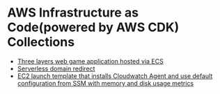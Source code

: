 # AWS Infrastructure as Code(powered by AWS CDK) Collections

- [Three layers web game application hosted via ECS](https://github.com/zxkane/gameday-cdk)
- [Serverless domain redirect](https://github.com/zxkane/serverless-domain-redirect)
- [EC2 launch template that installs Cloudwatch Agent and use default configuration from SSM with memory and disk usage metrics](ec2-launch-template-with-cloudwatch-agent/README.md)

